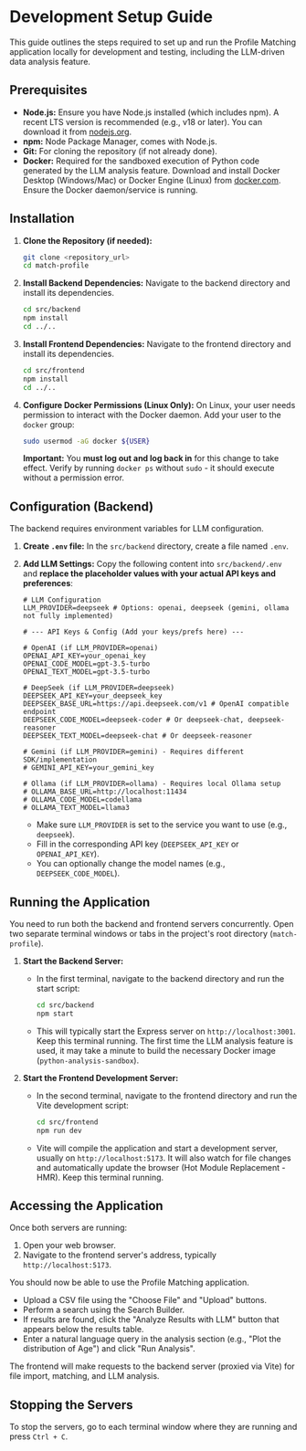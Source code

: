 # Development Setup Guide

This guide outlines the steps required to set up and run the Profile Matching application locally for development and testing, including the LLM-driven data analysis feature.

## Prerequisites

*   **Node.js:** Ensure you have Node.js installed (which includes npm). A recent LTS version is recommended (e.g., v18 or later). You can download it from [nodejs.org](https://nodejs.org/).
*   **npm:** Node Package Manager, comes with Node.js.
*   **Git:** For cloning the repository (if not already done).
*   **Docker:** Required for the sandboxed execution of Python code generated by the LLM analysis feature. Download and install Docker Desktop (Windows/Mac) or Docker Engine (Linux) from [docker.com](https://www.docker.com/). Ensure the Docker daemon/service is running.

## Installation

1.  **Clone the Repository (if needed):**
    ```bash
    git clone <repository_url>
    cd match-profile
    ```

2.  **Install Backend Dependencies:** Navigate to the backend directory and install its dependencies.
    ```bash
    cd src/backend
    npm install
    cd ../..
    ```

3.  **Install Frontend Dependencies:** Navigate to the frontend directory and install its dependencies.
    ```bash
    cd src/frontend
    npm install
    cd ../..
    ```

4.  **Configure Docker Permissions (Linux Only):** On Linux, your user needs permission to interact with the Docker daemon. Add your user to the `docker` group:
    ```bash
    sudo usermod -aG docker ${USER}
    ```
    **Important:** You **must log out and log back in** for this change to take effect. Verify by running `docker ps` without `sudo` - it should execute without a permission error.

## Configuration (Backend)

The backend requires environment variables for LLM configuration.

1.  **Create `.env` file:** In the `src/backend` directory, create a file named `.env`.
2.  **Add LLM Settings:** Copy the following content into `src/backend/.env` and **replace the placeholder values with your actual API keys and preferences**:

    ```dotenv
    # LLM Configuration
    LLM_PROVIDER=deepseek # Options: openai, deepseek (gemini, ollama not fully implemented)

    # --- API Keys & Config (Add your keys/prefs here) ---

    # OpenAI (if LLM_PROVIDER=openai)
    OPENAI_API_KEY=your_openai_key
    OPENAI_CODE_MODEL=gpt-3.5-turbo
    OPENAI_TEXT_MODEL=gpt-3.5-turbo

    # DeepSeek (if LLM_PROVIDER=deepseek)
    DEEPSEEK_API_KEY=your_deepseek_key
    DEEPSEEK_BASE_URL=https://api.deepseek.com/v1 # OpenAI compatible endpoint
    DEEPSEEK_CODE_MODEL=deepseek-coder # Or deepseek-chat, deepseek-reasoner
    DEEPSEEK_TEXT_MODEL=deepseek-chat # Or deepseek-reasoner

    # Gemini (if LLM_PROVIDER=gemini) - Requires different SDK/implementation
    # GEMINI_API_KEY=your_gemini_key

    # Ollama (if LLM_PROVIDER=ollama) - Requires local Ollama setup
    # OLLAMA_BASE_URL=http://localhost:11434
    # OLLAMA_CODE_MODEL=codellama
    # OLLAMA_TEXT_MODEL=llama3
    ```
    *   Make sure `LLM_PROVIDER` is set to the service you want to use (e.g., `deepseek`).
    *   Fill in the corresponding API key (`DEEPSEEK_API_KEY` or `OPENAI_API_KEY`).
    *   You can optionally change the model names (e.g., `DEEPSEEK_CODE_MODEL`).

## Running the Application

You need to run both the backend and frontend servers concurrently. Open two separate terminal windows or tabs in the project's root directory (`match-profile`).

1.  **Start the Backend Server:**
    *   In the first terminal, navigate to the backend directory and run the start script:
        ```bash
        cd src/backend
        npm start
        ```
    *   This will typically start the Express server on `http://localhost:3001`. Keep this terminal running. The first time the LLM analysis feature is used, it may take a minute to build the necessary Docker image (`python-analysis-sandbox`).

2.  **Start the Frontend Development Server:**
    *   In the second terminal, navigate to the frontend directory and run the Vite development script:
        ```bash
        cd src/frontend
        npm run dev
        ```
    *   Vite will compile the application and start a development server, usually on `http://localhost:5173`. It will also watch for file changes and automatically update the browser (Hot Module Replacement - HMR). Keep this terminal running.

## Accessing the Application

Once both servers are running:

1.  Open your web browser.
2.  Navigate to the frontend server's address, typically `http://localhost:5173`.

You should now be able to use the Profile Matching application.
*   Upload a CSV file using the "Choose File" and "Upload" buttons.
*   Perform a search using the Search Builder.
*   If results are found, click the "Analyze Results with LLM" button that appears below the results table.
*   Enter a natural language query in the analysis section (e.g., "Plot the distribution of Age") and click "Run Analysis".

The frontend will make requests to the backend server (proxied via Vite) for file import, matching, and LLM analysis.

## Stopping the Servers

To stop the servers, go to each terminal window where they are running and press `Ctrl + C`.